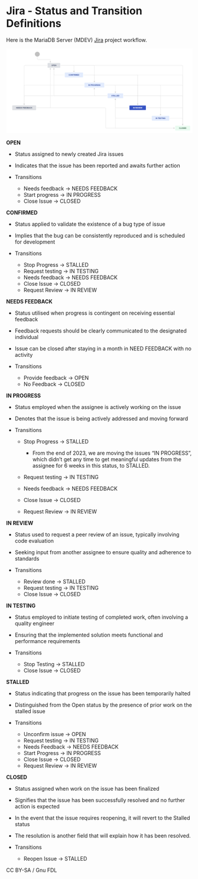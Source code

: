 
# Jira - Status and Transition Definitions

Here is the MariaDB Server (MDEV) [Jira](jira.md) project workflow.


![status_transition_jira](../../../../.gitbook/assets/jira-status-and-transition-definitions/+image/status_transition_jira.png "status_transition_jira")


**OPEN**


* Status assigned to newly created Jira issues
* Indicates that the issue has been reported and awaits further action
* Transitions

  * Needs feedback → NEEDS FEEDBACK
  * Start progress → IN PROGRESS
  * Close Issue → CLOSED


**CONFIRMED**


* Status applied to validate the existence of a bug type of issue
* Implies that the bug can be consistently reproduced and is scheduled for development
* Transitions

  * Stop Progress → STALLED
  * Request testing → IN TESTING
  * Needs feedback → NEEDS FEEDBACK
  * Close Issue → CLOSED
  * Request Review → IN REVIEW


**NEEDS FEEDBACK**


* Status utilised when progress is contingent on receiving essential feedback
* Feedback requests should be clearly communicated to the designated individual
* Issue can be closed after staying in a month in NEED FEEDBACK with no activity
* Transitions

  * Provide feedback → OPEN
  * No Feedback → CLOSED


**IN PROGRESS**


* Status employed when the assignee is actively working on the issue
* Denotes that the issue is being actively addressed and moving forward
* Transitions

  * Stop Progress → STALLED

    * From the end of 2023, we are moving the issues “IN PROGRESS”, which didn’t get any time to get meaningful updates from the assignee for 6 weeks in this status, to STALLED.
  * Request testing → IN TESTING
  * Needs feedback → NEEDS FEEDBACK
  * Close Issue → CLOSED
  * Request Review → IN REVIEW


**IN REVIEW**


* Status used to request a peer review of an issue, typically involving code evaluation
* Seeking input from another assignee to ensure quality and adherence to standards
* Transitions

  * Review done → STALLED
  * Request testing → IN TESTING
  * Close Issue → CLOSED


**IN TESTING**


* Status employed to initiate testing of completed work, often involving a quality engineer
* Ensuring that the implemented solution meets functional and performance requirements
* Transitions

  * Stop Testing → STALLED
  * Close Issue → CLOSED


**STALLED**


* Status indicating that progress on the issue has been temporarily halted
* Distinguished from the Open status by the presence of prior work on the stalled issue
* Transitions

  * Unconfirm issue → OPEN
  * Request testing → IN TESTING
  * Needs Feedback → NEEDS FEEDBACK
  * Start Progress → IN PROGRESS
  * Close Issue → CLOSED
  * Request Review → IN REVIEW


**CLOSED**


* Status assigned when work on the issue has been finalized
* Signifies that the issue has been successfully resolved and no further action is expected
* In the event that the issue requires reopening, it will revert to the Stalled status
* The resolution is another field that will explain how it has been resolved.
* Transitions

  * Reopen Issue → STALLED


CC BY-SA / Gnu FDL

